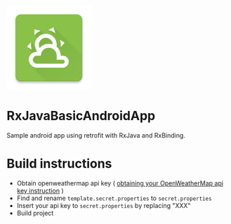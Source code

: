 ![app icon](https://raw.githubusercontent.com/TeMoMuKo/RxJavaBasicAndroidApp/master/app/src/main/res/mipmap-xxxhdpi/ic_launcher.png)
# RxJavaBasicAndroidApp
Sample android app using retrofit with RxJava and RxBinding.

# Build instructions
* Obtain openweathermap api key (
[obtaining your OpenWeatherMap api key instruction](http://openweathermap.org/appid#get)
)
* Find and rename ``template.secret.properties`` to ``secret.properties``
* Insert your api key to ``secret.properties`` by replacing "XXX"
* Build project
